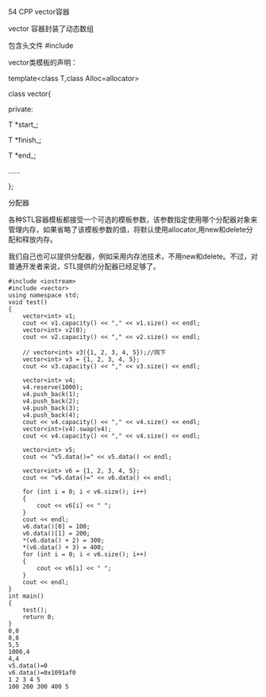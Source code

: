 54 CPP vector容器

vector 容器封装了动态数组

包含头文件 #include<vector>

vector类模板的声明：

template<class T,class Alloc=allocator<T>>

class vector{

private:

T *start_;

T *finish_;

T *end_;

......

};

分配器

各种STL容器模板都接受一个可选的模板参数，该参数指定使用哪个分配器对象来管理内存，如果省略了该模板参数的值，将默认使用allocator<T>,用new和delete分配和释放内存。

我们自己也可以提供分配器，例如采用内存池技术，不用new和delete。不过，对普通开发者来说，STL提供的分配器已经足够了。

```
#include <iostream>
#include <vector>
using namespace std;
void test()
{
    vector<int> v1;
    cout << v1.capacity() << "," << v1.size() << endl;
    vector<int> v2(8);
    cout << v2.capacity() << "," << v2.size() << endl;

    // vector<int> v3({1, 2, 3, 4, 5});//同下
    vector<int> v3 = {1, 2, 3, 4, 5};
    cout << v3.capacity() << "," << v3.size() << endl;

    vector<int> v4;
    v4.reserve(1000);
    v4.push_back(1);
    v4.push_back(2);
    v4.push_back(3);
    v4.push_back(4);
    cout << v4.capacity() << "," << v4.size() << endl;
    vector<int>(v4).swap(v4);
    cout << v4.capacity() << "," << v4.size() << endl;

    vector<int> v5;
    cout << "v5.data()=" << v5.data() << endl;

    vector<int> v6 = {1, 2, 3, 4, 5};
    cout << "v6.data()=" << v6.data() << endl;

    for (int i = 0; i < v6.size(); i++)
    {
        cout << v6[i] << " ";
    }
    cout << endl;
    v6.data()[0] = 100;
    v6.data()[1] = 200;
    *(v6.data() + 2) = 300;
    *(v6.data() + 3) = 400;
    for (int i = 0; i < v6.size(); i++)
    {
        cout << v6[i] << " ";
    }
    cout << endl;
}
int main()
{
    test();
    return 0;
}
0,0
8,8
5,5
1000,4
4,4
v5.data()=0
v6.data()=0x1091af0
1 2 3 4 5
100 200 300 400 5
```